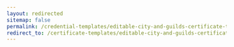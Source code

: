 ```yaml
---
layout: redirected
sitemap: false
permalink: /credential-templates/editable-city-and-guilds-certificate-template
redirect_to: /certificate-templates/editable-city-and-guilds-certificate-template
---
```


